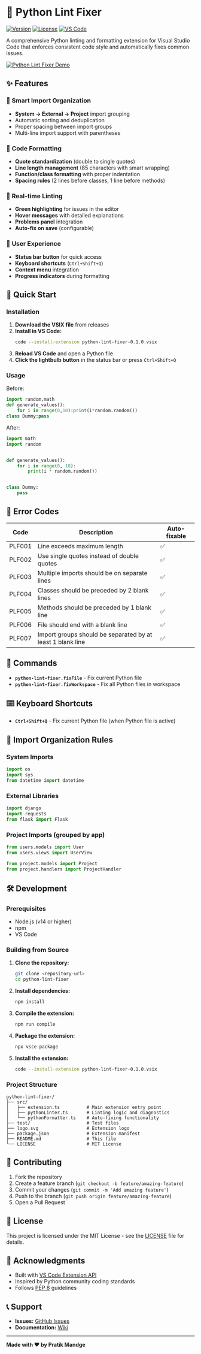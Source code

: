 # 🐍 Python Lint Fixer

[![Version](https://img.shields.io/badge/version-0.1.0-blue.svg)](https://marketplace.visualstudio.com/items?itemName=pratik_mandge.python-lint-fixer)
[![License](https://img.shields.io/badge/license-MIT-green.svg)](LICENSE)
[![VS Code](https://img.shields.io/badge/VS%20Code-1.60.0+-blue.svg)](https://code.visualstudio.com/)

A comprehensive Python linting and formatting extension for Visual Studio Code that enforces consistent code style and automatically fixes common issues.

[![Python Lint Fixer Demo](python-lint-fixer-extension.gif)](python-lint-fixer-extension.gif)

## ✨ Features

### 🎯 **Smart Import Organization**
- **System → External → Project** import grouping
- Automatic sorting and deduplication
- Proper spacing between import groups
- Multi-line import support with parentheses

### 🔧 **Code Formatting**
- **Quote standardization** (double to single quotes)
- **Line length management** (85 characters with smart wrapping)
- **Function/class formatting** with proper indentation
- **Spacing rules** (2 lines before classes, 1 line before methods)

### 🚀 **Real-time Linting**
- **Green highlighting** for issues in the editor
- **Hover messages** with detailed explanations
- **Problems panel** integration
- **Auto-fix on save** (configurable)

### 🎨 **User Experience**
- **Status bar button** for quick access
- **Keyboard shortcuts** (`Ctrl+Shift+Q`)
- **Context menu** integration
- **Progress indicators** during formatting

## 🚀 Quick Start

### Installation

1. **Download the VSIX file** from releases
2. **Install in VS Code:**
   ```bash
   code --install-extension python-lint-fixer-0.1.0.vsix
   ```
3. **Reload VS Code** and open a Python file
4. **Click the lightbulb button** in the status bar or press `Ctrl+Shift+Q`

### Usage
Before:
```python
import random,math
def generate_values():
    for i in range(0,10):print(i*random.random())
class Dummy:pass
```

After:
```python
import math
import random


def generate_values():
    for i in range(0, 10):
        print(i * random.random())


class Dummy:
    pass
```

## 🎯 Error Codes

| Code | Description | Auto-fixable |
|------|-------------|--------------|
| PLF001 | Line exceeds maximum length | ✅ |
| PLF002 | Use single quotes instead of double quotes | ✅ |
| PLF003 | Multiple imports should be on separate lines | ✅ |
| PLF004 | Classes should be preceded by 2 blank lines | ✅ |
| PLF005 | Methods should be preceded by 1 blank line | ✅ |
| PLF006 | File should end with a blank line | ✅ |
| PLF007 | Import groups should be separated by at least 1 blank line | ✅ |

## 🔧 Commands

- **`python-lint-fixer.fixFile`** - Fix current Python file
- **`python-lint-fixer.fixWorkspace`** - Fix all Python files in workspace

## ⌨️ Keyboard Shortcuts

- **`Ctrl+Shift+Q`** - Fix current Python file (when Python file is active)

## 🎨 Import Organization Rules

### System Imports
```python
import os
import sys
from datetime import datetime
```

### External Libraries
```python
import django
import requests
from flask import Flask
```

### Project Imports (grouped by app)
```python
from users.models import User
from users.views import UserView

from project.models import Project
from project.handlers import ProjectHandler
```

## 🛠️ Development

### Prerequisites
- Node.js (v14 or higher)
- npm
- VS Code

### Building from Source

1. **Clone the repository:**
   ```bash
   git clone <repository-url>
   cd python-lint-fixer
   ```

2. **Install dependencies:**
   ```bash
   npm install
   ```

3. **Compile the extension:**
   ```bash
   npm run compile
   ```

4. **Package the extension:**
   ```bash
   npx vsce package
   ```

5. **Install the extension:**
   ```bash
   code --install-extension python-lint-fixer-0.1.0.vsix
   ```

### Project Structure

```
python-lint-fixer/
├── src/
│   ├── extension.ts          # Main extension entry point
│   ├── pythonLinter.ts       # Linting logic and diagnostics
│   └── pythonFormatter.ts    # Auto-fixing functionality
├── test/                     # Test files
├── logo.svg                  # Extension logo
├── package.json              # Extension manifest
├── README.md                 # This file
└── LICENSE                   # MIT License
```

## 🤝 Contributing

1. Fork the repository
2. Create a feature branch (`git checkout -b feature/amazing-feature`)
3. Commit your changes (`git commit -m 'Add amazing feature'`)
4. Push to the branch (`git push origin feature/amazing-feature`)
5. Open a Pull Request

## 📝 License

This project is licensed under the MIT License - see the [LICENSE](LICENSE) file for details.

## 🙏 Acknowledgments

- Built with [VS Code Extension API](https://code.visualstudio.com/api)
- Inspired by Python community coding standards
- Follows [PEP 8](https://www.python.org/dev/peps/pep-0008/) guidelines

## 📞 Support

- **Issues:** [GitHub Issues](https://github.com/pratik-mandge/python-lint-fixer/issues)
- **Documentation:** [Wiki](https://github.com/pratikmandge/Python-Lint-Fixer/blob/master/wiki.md)

---

**Made with ❤️ by Pratik Mandge**
